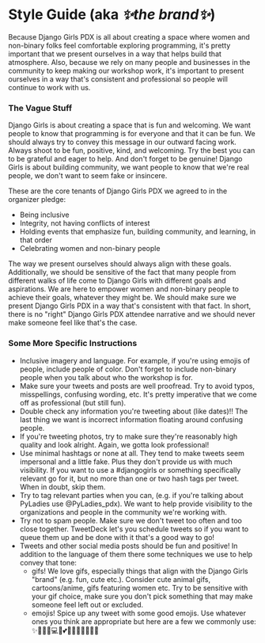 # Style Guide (aka *✨the brand✨*)

Because Django Girls PDX is all about creating a space where women and non-binary folks feel comfortable exploring programming, it's pretty important that we present ourselves in a way that helps build that atmosphere. Also, because we rely on many people and businesses in the community to keep making our workshop work, it's important to present ourselves in a way that's consistent and professional so people will continue to work with us.

### The Vague Stuff

Django Girls is about creating a space that is fun and welcoming. We want people to know that programming is for everyone and that it can be fun. We should always try to convey this message in our outward facing work. Always shoot to be fun, positive, kind, and welcoming. Try the best you can to be grateful and eager to help. And don't forget to be genuine! Django Girls is about building community, we want people to know that we're real people, we don't want to seem fake or insincere.

These are the core tenants of Django Girls PDX we agreed to in the organizer pledge:

- Being inclusive
- Integrity, not having conflicts of interest
- Holding events that emphasize fun, building community, and learning, in that order
- Celebrating women and non-binary people

The way we present ourselves should always align with these goals. Additionally, we should be sensitive of the fact that many people from different walks of life come to Django Girls with different goals and aspirations. We are here to empower women and non-binary people to achieve their goals, whatever they might be. We should make sure we present Django Girls PDX in a way that's consistent with that fact. In short, there is no "right" Django Girls PDX attendee narrative and we should never make someone feel like that's the case.

### Some More Specific Instructions

- Inclusive imagery and language. For example, if you're using emojis of people, include people of color. Don't forget to include non-binary people when you talk about who the workshop is for.
- Make sure your tweets and posts are well proofread. Try to avoid typos, misspellings, confusing wording, etc. It's pretty imperative that we come off as professional (but still fun).
- Double check any information you're tweeting about (like dates)!! The last thing we want is incorrect information floating around confusing people.
- If you're tweeting photos, try to make sure they're reasonably high quality and look alright. Again, we gotta look professional!
- Use minimal hashtags or none at all. They tend to make tweets seem impersonal and a little fake. Plus they don't provide us with much visibility. If you want to use a #djangogirls or something specifically  relevant go for it, but no more than one or two hash tags per tweet. When in doubt, skip them.
- Try to tag relevant parties when you can, (e.g. if you're talking about PyLadies use @PyLadies_pdx). We want to help provide visibility to the organizations and people in the community we're working with.
- Try not to spam people. Make sure we don't tweet too often and too close together. TweetDeck let's you schedule tweets so if you want to queue them up and be done with it that's a good way to go!
- Tweets and other social media posts should be fun and positive! In addition to the language of them there some techniques we use to help convey that tone:
  - gifs! We love gifs, especially things that align with the Django Girls "brand" (e.g. fun, cute etc.). Consider cute animal gifs, cartoons/anime, gifs featuring women etc. Try to be sensitive with your gif choice, make sure you don't pick something that may make someone feel left out or excluded.
  - emojis! Spice up any tweet with some good emojis. Use whatever ones you think are appropriate but here are a few we commonly use: ✨🌸💾🎉💻💖💕🎈💌🎊🍐🦄💝🌷
